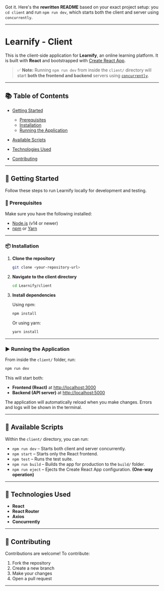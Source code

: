 Got it. Here's the **rewritten README** based on your exact project setup: you `cd client` and run `npm run dev`, which starts both the client and server using `concurrently`.

---

# Learnify - Client

This is the client-side application for **Learnify**, an online learning platform. It is built with **React** and bootstrapped with [Create React App](https://github.com/facebook/create-react-app).

> ✅ **Note:** Running `npm run dev` from inside the `client/` directory will start **both the frontend and backend** servers using [`concurrently`](https://www.npmjs.com/package/concurrently).

---

## 📚 Table of Contents

* [Getting Started](#getting-started)

  * [Prerequisites](#prerequisites)
  * [Installation](#installation)
  * [Running the Application](#running-the-application)
* [Available Scripts](#available-scripts)
* [Technologies Used](#technologies-used)
* [Contributing](#contributing)

---

## 🚀 Getting Started

Follow these steps to run Learnify locally for development and testing.

### 🔧 Prerequisites

Make sure you have the following installed:

* [Node.js](https://nodejs.org/en/) (v14 or newer)
* [npm](https://www.npmjs.com/) or [Yarn](https://yarnpkg.com/)

---

### 📦 Installation

1. **Clone the repository**

   ```bash
   git clone <your-repository-url>
   ```

2. **Navigate to the client directory**

   ```bash
   cd Learnify/client
   ```

3. **Install dependencies**

   Using npm:

   ```bash
   npm install
   ```

   Or using yarn:

   ```bash
   yarn install
   ```

---

### ▶️ Running the Application

From inside the `client/` folder, run:

```bash
npm run dev
```

This will start both:

* **Frontend (React)** at [http://localhost:3000](http://localhost:3000)
* **Backend (API server)** at [http://localhost:5000](http://localhost:5000)

The application will automatically reload when you make changes. Errors and logs will be shown in the terminal.

---

## 📜 Available Scripts

Within the `client/` directory, you can run:

* `npm run dev` – Starts both client and server concurrently.
* `npm start` – Starts only the React frontend.
* `npm test` – Runs the test suite.
* `npm run build` – Builds the app for production to the `build/` folder.
* `npm run eject` – Ejects the Create React App configuration. **(One-way operation)**

---

## 🧰 Technologies Used

* **React**
* **React Router**
* **Axios**
* **Concurrently**

---

## 🤝 Contributing

Contributions are welcome! To contribute:

1. Fork the repository
2. Create a new branch
3. Make your changes
4. Open a pull request

---